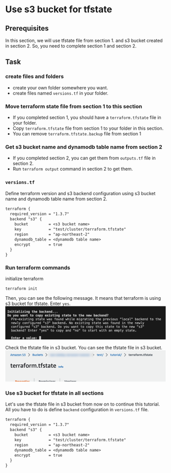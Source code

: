 # Use s3 bucket for tfstate

## Prerequisites
In this section, we will use tfstate file from section 1. and s3 bucket created in section 2. So, you need to complete section 1 and section 2.

## Task

### create files and folders
* create your own folder somewhere you want.
* create files named `versions.tf` in your folder.


### Move terraform state file from section 1 to this section
* If you completed section 1, you should have a `terraform.tfstate` file in your folder.
* Copy `terraform.tfstate` file from section 1 to your folder in this section.
* You can remove `terraform.tfstate.backup` file from section 1


### Get s3 bucket name and dynamodb table name from section 2
* If you completed section 2, you can get them from `outputs.tf` file in section 2.
* Run `terraform output` command in section 2 to get them.


### `versions.tf`
Define terraform version and s3 backend configuration using s3 bucket name and dynamodb table name from section 2.
```hcl
terraform {
  required_version = "1.3.7"
  backend "s3" {
    bucket         = <s3 bucket name>
    key            = "test/cluster/terraform.tfstate"
    region         = "ap-northeast-2"
    dynamodb_table = <dynamodb table name>
    encrypt        = true
  }
}
```


### Run terraform commands
initialize terraform
```
terraform init
```
Then, you can see the following message. It means that terraform is using s3 bucket for tfstate. Enter `yes`.
![](../src/2023-02-13-11-21-32.png)

Check the tfstate file in s3 bucket. You can see the tfstate file in s3 bucket.
![](../src/2023-02-13-11-23-49.png)


### Use s3 bucket for tfstate in all sections

Let's use the tfstate file in s3 bucket from now on to continue this tutorial. All you have to do is define `backend` configuration in `versions.tf` file.
```hcl
terraform {
  required_version = "1.3.7"
  backend "s3" {
    bucket         = <s3 bucket name>
    key            = "test/cluster/terraform.tfstate"
    region         = "ap-northeast-2"
    dynamodb_table = <dynamodb table name>
    encrypt        = true
  }
}